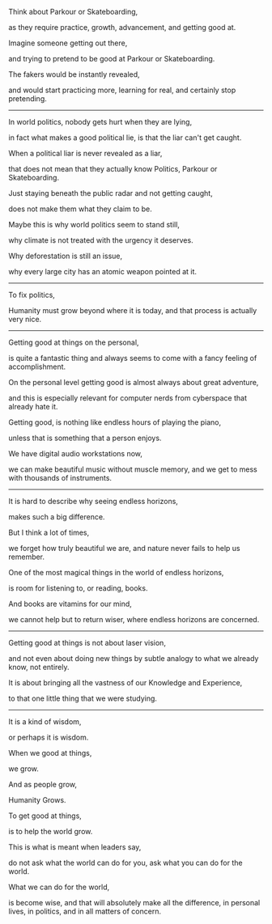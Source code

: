Think about Parkour or Skateboarding,

as they require practice, growth, advancement, and getting good at.

Imagine someone getting out there,

and trying to pretend to be good at Parkour or Skateboarding.

The fakers would be instantly revealed,

and would start practicing more, learning for real, and certainly stop pretending.

---

In world politics, nobody gets hurt when they are lying,

in fact what makes a good political lie, is that the liar can't get caught.

When a political liar is never revealed as a liar,

that does not mean that they actually know Politics, Parkour or Skateboarding.

Just staying beneath the public radar and not getting caught,

does not make them what they claim to be.

Maybe this is why world politics seem to stand still,

why climate is not treated with the urgency it deserves.

Why deforestation is still an issue,

why every large city has an atomic weapon pointed at it.

---

To fix politics,

Humanity must grow beyond where it is today, and that process is actually very nice.

---

Getting good at things on the personal,

is quite a fantastic thing and always seems to come with a fancy feeling of accomplishment.

On the personal level getting good is almost always about great adventure,

and this is especially relevant for computer nerds from cyberspace that already hate it.

Getting good, is nothing like endless hours of playing the piano,

unless that is something that a person enjoys.

We have digital audio workstations now,

we can make beautiful music without muscle memory, and we get to mess with thousands of instruments.

---

It is hard to describe why seeing endless horizons,

makes such a big difference.

But I think a lot of times,

we forget how truly beautiful we are, and nature never fails to help us remember.

One of the most magical things in the world of endless horizons,

is room for listening to, or reading, books.

And books are vitamins for our mind,

we cannot help but to return wiser, where endless horizons are concerned.

---

Getting good at things is not about laser vision,

and not even about doing new things by subtle analogy to what we already know, not entirely.

It is about bringing all the vastness of our Knowledge and Experience,

to that one little thing that we were studying.

---

It is a kind of wisdom,

or perhaps it is wisdom.

When we good at things,

we grow.

And as people grow,

Humanity Grows.

To get good at things,

is to help the world grow.

This is what is meant when leaders say,

do not ask what the world can do for you, ask what you can do for the world.

What we can do for the world,

is become wise, and that will absolutely make all the difference, in personal lives, in politics, and in all matters of concern.
